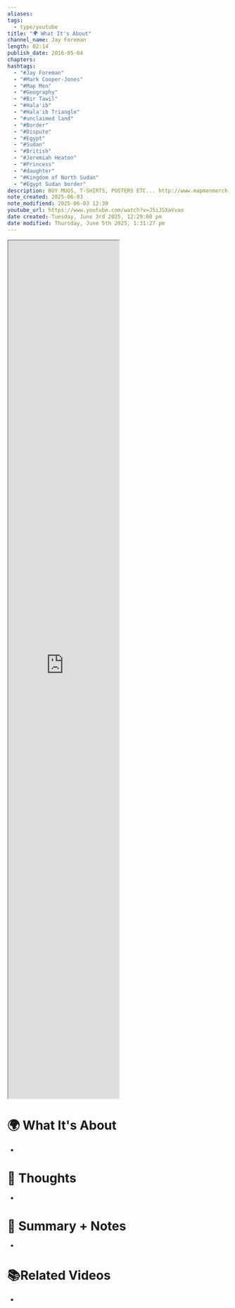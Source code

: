 ```yaml
---
aliases: 
tags:
  - type/youtube
title: "🌍 What It's About"
channel_name: Jay Foreman
length: 02:14
publish_date: 2016-05-04
chapters: 
hashtags:
  - "#Jay Foreman"
  - "#Mark Cooper-Jones"
  - "#Map Men"
  - "#Geography"
  - "#Bir Tawil"
  - "#Hala'ib"
  - "#Hala'ib Triangle"
  - "#unclaimed land"
  - "#Border"
  - "#Dispute"
  - "#Egypt"
  - "#Sudan"
  - "#British"
  - "#Jeremiah Heaton"
  - "#Princess"
  - "#daughter"
  - "#Kingdom of North Sudan"
  - "#Egypt Sudan border"
description: BUY MUGS, T-SHIRTS, POSTERS ETC... http://www.mapmenmerch.com SEE NEW EPISODES EARLY, AND BEHIND-THE-SCENES EXTRAS... http://www.patreon.com/jayforeman There's a patch of land between Egypt and Sudan that no country owns. Why? Can anybody claim it for themselves? (No.) Written and presented by JAY FOREMAN and MARK COOPER-JONES Edited by JAY FOREMAN Directed by PAUL KENDLER Cameras and sound by JESS LAMB ROBIN KAY MATT WARD EMMA LANGLEY Facilities provided by SHIFT 4
note_created: 2025-06-03
note_modifiend: 2025-06-03 12:30
youtube_url: https://www.youtube.com/watch?v=J5iJSXaVvao
date created: Tuesday, June 3rd 2025, 12:29:00 pm
date modified: Thursday, June 5th 2025, 1:31:27 pm
---
```



<iframe title="Bir Tawil - the land that nobody wants" src="https://www.youtube.com/embed/J5iJSXaVvao?feature=oembed" height="113" width="200" style="aspect-ratio: 1.76991 / 1; width: 50%; height: 50%;" allowfullscreen="" allow="fullscreen"></iframe>


# 🌍 What It's About
- 


# 🧠 Thoughts
- 

# 📒 Summary + Notes
-

# 📚Related Videos
-  
